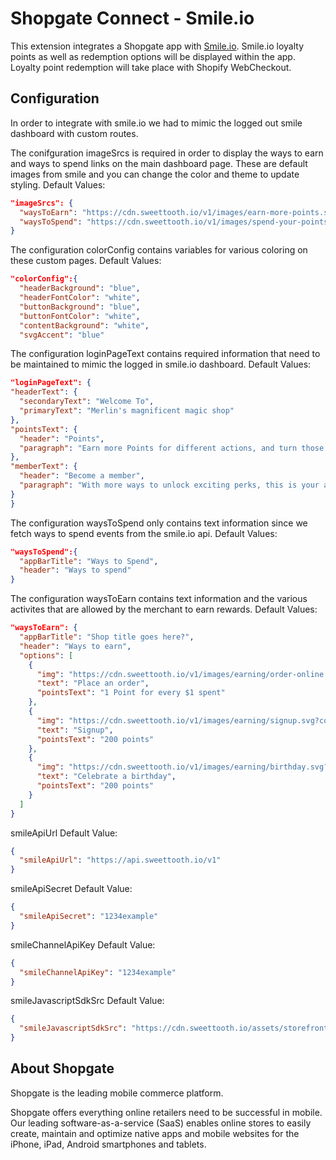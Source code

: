 # Shopgate Connect - Smile.io

This extension integrates a Shopgate app with [Smile.io](https://https://smile.io/). Smile.io loyalty points as well as redemption options will be displayed within the app. Loyalty point redemption will take place with Shopify WebCheckout. 

## Configuration
In order to integrate with smile.io we had to mimic the logged out smile dashboard with custom routes. 

The conifguration imageSrcs is required in order to display the ways to earn and ways to spend links on the main dashboard page. These are default images from smile and you can change the color and theme to update styling. Default Values:
```json
"imageSrcs": {
  "waysToEarn": "https://cdn.sweettooth.io/v1/images/earn-more-points.svg?color=%23000000&theme=light",
  "waysToSpend": "https://cdn.sweettooth.io/v1/images/spend-your-points.svg?color=%23000000&theme=light"
}
```

The configuration colorConfig contains variables for various coloring on these custom pages. Default Values:
```json
"colorConfig":{
  "headerBackground": "blue",
  "headerFontColor": "white",
  "buttonBackground": "blue",
  "buttonFontColor": "white",
  "contentBackground": "white",
  "svgAccent": "blue"
```

The configuration loginPageText contains required information that need to be maintained to mimic the logged in smile.io dashboard. Default Values:
```json
"loginPageText": {
"headerText": {
  "secondaryText": "Welcome To",
  "primaryText": "Merlin's magnificent magic shop"
},
"pointsText": {
  "header": "Points",
  "paragraph": "Earn more Points for different actions, and turn those Points into awesome rewards!"
},
"memberText": {
  "header": "Become a member",
  "paragraph": "With more ways to unlock exciting perks, this is your all access pass to exclusive rewards."
}
}
```
The configuration waysToSpend only contains text information since we fetch ways to spend events from the smile.io api. Default Values: 
```json
"waysToSpend":{
  "appBarTitle": "Ways to Spend",
  "header": "Ways to spend"
}
```

The configuration waysToEarn contains text information and the various activites that are allowed by the merchant to earn rewards. Default Values:
```json
"waysToEarn": {
  "appBarTitle": "Shop title goes here?",
  "header": "Ways to earn",
  "options": [
    {
      "img": "https://cdn.sweettooth.io/v1/images/earning/order-online.svg?color=%23000000&theme=light",
      "text": "Place an order",
      "pointsText": "1 Point for every $1 spent"
    },
    {
      "img": "https://cdn.sweettooth.io/v1/images/earning/signup.svg?color=%23000000&theme=light",
      "text": "Signup",
      "pointsText": "200 points"
    },
    {
      "img": "https://cdn.sweettooth.io/v1/images/earning/birthday.svg?color=%23000000&theme=light",
      "text": "Celebrate a birthday",
      "pointsText": "200 points"
    }
  ]
}
```

smileApiUrl Default Value: 
```json
{
  "smileApiUrl": "https://api.sweettooth.io/v1"
}
```

smileApiSecret Default Value:
```json
{
  "smileApiSecret": "1234example"
}
```

smileChannelApiKey Default Value:
```json
{
  "smileChannelApiKey": "1234example"
}
```

smileJavascriptSdkSrc Default Value:
```json
{
  "smileJavascriptSdkSrc": "https://cdn.sweettooth.io/assets/storefront.js"
}
```

## About Shopgate

Shopgate is the leading mobile commerce platform.

Shopgate offers everything online retailers need to be successful in mobile. Our leading
software-as-a-service (SaaS) enables online stores to easily create, maintain and optimize native
apps and mobile websites for the iPhone, iPad, Android smartphones and tablets.
